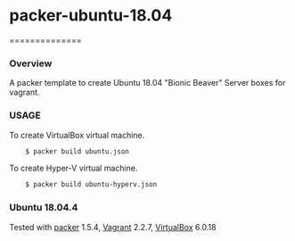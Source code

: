 # packer-ubuntu-18.04
==============
### Overview

A packer template to create Ubuntu 18.04 "Bionic Beaver" Server boxes for vagrant.

### USAGE
To create VirtualBox virtual machine.
```sh
    $ packer build ubuntu.json
```
To create Hyper-V virtual machine.
```sh
    $ packer build ubuntu-hyperv.json
```

### Ubuntu 18.04.4
Tested with [packer][] 1.5.4, [Vagrant][] 2.2.7, [VirtualBox][] 6.0.18

[Packer]: https://packer.io/
[Vagrant]: https://www.vagrantup.com/
[VirtualBox]: https://www.virtualbox.org/
